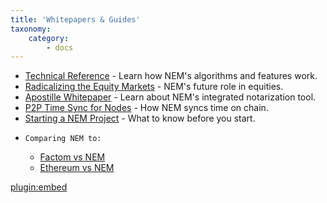 ```yaml
---
title: 'Whitepapers & Guides'
taxonomy:
    category:
        - docs
---
```


* [Technical Reference](https://nem.io/NEM_techRef.pdf) - Learn how NEM's algorithms and features work.
* [Radicalizing the Equity Markets](https://nem.io/RadicalizingEquityMarket.pdf) - NEM's future role in equities.
* [Apostille Whitepaper](https://nem.io/ApostilleWhitePaper.pdf) - Learn about NEM's integrated notarization tool.
* [P2P Time Sync for Nodes](https://blog.nem.io/first-ever-p2p-time-sync-for-nodes/) - How NEM syncs time on chain.
* [Starting a NEM Project](https://medium.com/@aleixmorgadas/how-to-start-a-nem-project-a622fa67e7be) - What to know before you start.
*     Comparing NEM to:
	* [Factom vs NEM](https://blog.nem.io/factom_vs_apostille/)
	* [Ethereum vs NEM](https://blog.nem.io/ethereum-versus-nem-the-obvious-choice/)

[plugin:embed](https://forum.nem.io/t/stories-from-the-dev-front-diary/2641)